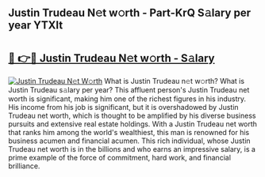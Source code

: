 ## Justin Trudeau N𝚎t w𝚘rth - Part-KrQ S𝚊lary per year YTXIt

# <h2><a href="http://gc0ps7b.nevu.top/?p=Justin+Trudeau">🔗 👉🔴 Justin Trudeau N𝚎t w𝚘rth - S𝚊lary</a></h2>

[![Justin Trudeau N𝚎t W𝚘rth](https://i.imgur.com/Oavwk0R.jpeg)](http://gc0ps7b.nevu.top/?p=Justin+Trudeau)
What is Justin Trudeau n𝚎t w𝚘rth? What is Justin Trudeau s𝚊lary per year?
This affluent person's Justin Trudeau net worth is significant, making him one of the richest figures in his industry. His income from his job is significant, but it is overshadowed by Justin Trudeau net worth, which is thought to be amplified by his diverse business pursuits and extensive real estate holdings. With a Justin Trudeau net worth that ranks him among the world's wealthiest, this man is renowned for his business acumen and financial acumen. This rich individual, whose Justin Trudeau net worth is in the billions and who earns an impressive salary, is a prime example of the force of commitment, hard work, and financial brilliance.
